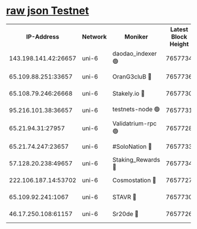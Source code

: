 [raw json Testnet](https://rpc-check.junot.stavr.tech/junot/rpc-junot-result.json)
=


<table><tr><th>IP-Address</th><th>Network</th><th>Moniker</th><th>Latest Block Height</th><th>Earliest Block Height</th><th>Catching Up</th><th>Tx Index</th><th>Voting Power</th><th>Scan Time</th></tr><tr><td>143.198.141.42:26657</td><td>uni-6</td><td>daodao_indexer 🟢</td><td>7657734</td><td>1</td><td>False</td><td>off</td><td>0</td><td>2024-02-03T22:17:02.980420304UTC</td></tr><tr><td>65.109.88.251:33657</td><td>uni-6</td><td>OranG3cluB 🔴</td><td>7657736</td><td>1138541</td><td>False</td><td>on</td><td>11</td><td>2024-02-03T22:17:07.706705398UTC</td></tr><tr><td>65.108.79.246:26668</td><td>uni-6</td><td>Stakely.io 🔴</td><td>7657730</td><td>1570872</td><td>False</td><td>on</td><td>1736167</td><td>2024-02-03T22:16:52.890794226UTC</td></tr><tr><td>95.216.101.38:36657</td><td>uni-6</td><td>testnets-node 🟢</td><td>7657731</td><td>1615130</td><td>False</td><td>on</td><td>0</td><td>2024-02-03T22:16:55.504853699UTC</td></tr><tr><td>65.21.94.31:27957</td><td>uni-6</td><td>Validatrium-rpc 🟢</td><td>7657728</td><td>2943363</td><td>False</td><td>on</td><td>0</td><td>2024-02-03T22:16:48.069259690UTC</td></tr><tr><td>65.21.74.247:23657</td><td>uni-6</td><td>#SoloNation 🔴</td><td>7657733</td><td>5208001</td><td>False</td><td>on</td><td>112</td><td>2024-02-03T22:17:02.039248569UTC</td></tr><tr><td>57.128.20.238:49657</td><td>uni-6</td><td>Staking_Rewards 🔴</td><td>7657734</td><td>6514618</td><td>False</td><td>on</td><td>1008</td><td>2024-02-03T22:17:03.260641654UTC</td></tr><tr><td>222.106.187.14:53702</td><td>uni-6</td><td>Cosmostation 🔴</td><td>7657727</td><td>7473037</td><td>False</td><td>on</td><td>109003</td><td>2024-02-03T22:16:45.674128181UTC</td></tr><tr><td>65.109.92.241:1067</td><td>uni-6</td><td>STAVR 🔴</td><td>7657730</td><td>7502372</td><td>False</td><td>on</td><td>6054</td><td>2024-02-03T22:16:52.554565669UTC</td></tr><tr><td>46.17.250.108:61157</td><td>uni-6</td><td>Sr20de 🔴</td><td>7657726</td><td>7533733</td><td>False</td><td>on</td><td>37</td><td>2024-02-03T22:16:41.372608996UTC</td></tr></table>